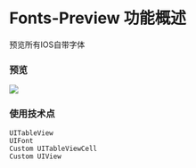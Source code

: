 # Fonts-Preview 功能概述
预览所有IOS自带字体
### 预览
![](https://github.com/guandongyue/Fonts-Preview/blob/master/FontsPreview/preview.jpeg)

### 使用技术点
    UITableView
    UIFont
    Custom UITableViewCell
    Custom UIView
